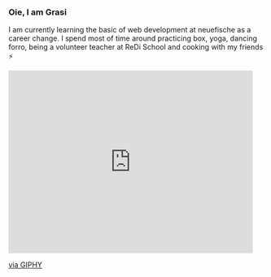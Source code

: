 ### Oie, I am Grasi 

I am currently learning the basic of web development at neuefische as a career change. I spend most of time around practicing box, yoga, dancing forro, being a volunteer teacher at ReDi School and cooking with my friends ⚡

<iframe src="https://giphy.com/embed/13HBDT4QSTpveU" width="480" height="360" frameBorder="0" class="giphy-embed" allowFullScreen></iframe><p><a href="https://giphy.com/gifs/ign-describe-plans-13HBDT4QSTpveU">via GIPHY</a></p>
  


<!--
**grasipacheco/grasipacheco** is a ✨ _special_ ✨ repository because its `README.md` (this file) appears on your GitHub profile.

<img src="https://media.giphy.com/media/LnQjpWaON8nhr21vNW/giphy.gif" width="60">

Here are some ideas to get you started:

- 🌱 I'm currently learning the basic of web development at neue fische
- 🤔 I’m looking for help with Shell and Markdown. If you stumble upon my profile and have some fun treasure hunt to practice Shell, send me the link :)
- 💬 Ask me about Manaus, Brazilian music and food in general 
- 😄 Pronouns: she/her
-   Fun fact: I decided to live with the person I am living with at the moment based on a five-minute conversation
- 🔭 I’m currently working on ...
- 👯 I’m looking to collaborate on ...
- 📫 How to reach me: ...
-->
